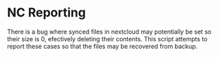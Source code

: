 # NC Reporting

There is a bug where synced files in nextcloud may potentially be set so their size is 0, efectively deleting their contents. This script attempts to report these cases so that the files may be recovered from backup.
